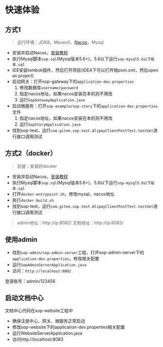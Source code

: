 # 快速体验

## 方式1

> 运行环境：JDK8，Maven3，[Nacos](https://nacos.io/zh-cn/docs/what-is-nacos.html)，Mysql

- 安装并启动Nacos，[安装教程](https://nacos.io/zh-cn/docs/quick-start.html)
- 执行Mysql脚本`sop.sql`(Mysql版本5.6+)，5.6以下运行`sop-mysql5.6以下版本.sql`
- IDE安装lombok插件，然后打开项目(IDEA下可以打开根pom.xml，然后open as project)
- 启动网关：打开sop-gateway下的`application-dev.properties`
    1. 修改数据库`username/password`
    2. 指定nacos地址，如果nacos安装在本机则不用改
    3. 运行`SopGatewayApplication.java`
- 启动微服务：打开`sop-example/sop-story`下的`application-dev.properties`文件
    1. 指定nacos地址，如果nacos安装在本机则不用改
    2. 运行`SopStoryApplication.java`
- 找到sop-test，运行`com.gitee.sop.test.AlipayClientPostTest.testGet`进行接口调用测试

## 方式2（docker）

> 前提：安装好docker

- 安装并启动Nacos，[安装教程](https://nacos.io/zh-cn/docs/quick-start.html)
- 执行Mysql脚本`sop.sql`(Mysql版本5.6+)，5.6以下运行`sop-mysql5.6以下版本.sql`
- 打开`docker-entrypoint.sh`，修改mysql，nacos地址
- 执行`docker-build.sh`
- 找到sop-test，运行`com.gitee.sop.test.AlipayClientPostTest.testGet`进行接口调用测试


> admin地址：http://ip:8082/
> 文档地址：http://ip:8083/

## 使用admin

- 找到`sop-admin/sop-admin-server`工程，打开sop-admin-server下的`application-dev.properties`，修改相关配置
- 运行`SopAdminServerApplication.java`
- 访问：`http://localhost:8082`

登录账号：admin/123456

## 启动文档中心

文档中心代码在sop-website工程中

- 确保注册中心、网关、微服务正常启动
- 修改sop-website下的application-dev.properties相关配置
- 运行WebsiteServerApplication.java
- 访问http://localhost:8083
